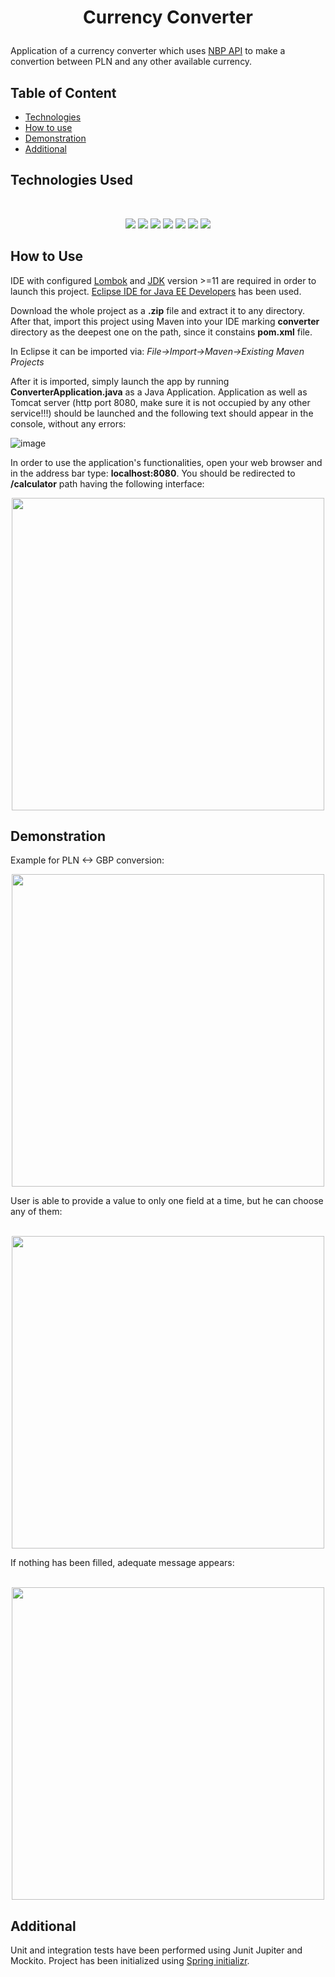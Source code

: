 # <p align="center">Currency Converter</p>
Application of a currency converter which uses <a href="http://api.nbp.pl/">NBP API</a> to make a convertion between PLN and any other available currency.

## Table of Content
- [Technologies](#technologies-used)
- [How to use](#how-to-use)
- [Demonstration](#demonstration)
- [Additional](#additional)

## Technologies Used
<br>
<p align="center">
 <img src="https://img.shields.io/badge/java-%23ED8B00.svg?style=for-the-badge&logo=java&logoColor=white">
 <img src="https://img.shields.io/badge/spring-%23ED8B00.svg?style=for-the-badge&logo=spring&logoColor=white">
 <img src="https://img.shields.io/badge/javascript-%23ED8B00.svg?style=for-the-badge&logo=javascript&logoColor=white">
 <img src="https://img.shields.io/badge/html5-%23ED8B00.svg?style=for-the-badge&logo=html5&logoColor=white">
 <img src="https://img.shields.io/badge/css3-%23ED8B00.svg?style=for-the-badge&logo=css3&logoColor=white">
 <img src="https://img.shields.io/badge/bootstrap-%23ED8B00.svg?style=for-the-badge&logo=bootstrap&logoColor=white">
 <img src="https://img.shields.io/badge/Thymeleaf-%23ED8B00.svg?style=for-the-badge&logo=Thymeleaf&logoColor=white">
</p>

## How to Use
IDE with configured <a href="https://projectlombok.org/">Lombok</a> and <a href="https://www.oracle.com/java/technologies/java-se-glance.html">JDK</a> version >=11 are required in order to launch this project. <a href="https://www.eclipse.org/downloads/packages/release/kepler/sr1/eclipse-ide-java-ee-developers">Eclipse IDE for Java EE Developers</a> has been used.

Download the whole project as a **.zip** file and extract it to any directory. After that, import this project using Maven into your IDE marking **converter** directory as the deepest one on the path, since it constains **pom.xml** file.

In Eclipse it can be imported via: *File->Import->Maven->Existing Maven Projects*

After it is imported, simply launch the app by running **ConverterApplication.java** as a Java Application. Application as well as Tomcat server (http port 8080, make sure it is not occupied by any other service!!!) should be launched and the following text should appear in the console, without any errors:

![image](https://user-images.githubusercontent.com/106389146/219123680-f294942a-70d3-43b2-a258-6c93a97eb5a4.png)

In order to use the application's functionalities, open your web browser and in the address bar type: **localhost:8080**.
You should be redirected to **/calculator** path having the following interface:
<p align="center">
 <img src="https://user-images.githubusercontent.com/106389146/219126796-c7f358da-c2cb-496c-909b-64f8b249ce2f.png" width="500">
</p>

## Demonstration
Example for PLN <-> GBP conversion:
<br>
<p align="center">
 <img src="https://user-images.githubusercontent.com/106389146/219128117-deb6456c-eb54-4b44-9db7-0a2a20f2e4c3.png" width="500">
</p>
User is able to provide a value to only one field at a time, but he can choose any of them:
<br>
<br>
<p align="center">
 <img src="https://user-images.githubusercontent.com/106389146/219127698-7d769660-4421-4450-b34b-910792b02a7b.png" width="500">
</p>
If nothing has been filled, adequate message appears:
<br>
<br>
<p align="center">
 <img src="https://user-images.githubusercontent.com/106389146/219128431-d718d40f-5a51-47a8-bd20-5f91271dcd97.png" width="500">
</p>

## Additional
Unit and integration tests have been performed using Junit Jupiter and Mockito. Project has been initialized using <a href="https://start.spring.io/">Spring initializr</a>.

